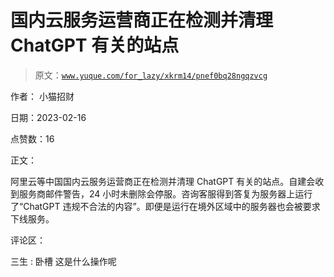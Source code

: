# 国内云服务运营商正在检测并清理 ChatGPT 有关的站点

> 原文：[`www.yuque.com/for_lazy/xkrm14/pnef0bq28ngqzvcg`](https://www.yuque.com/for_lazy/xkrm14/pnef0bq28ngqzvcg)

作者： 小猫招财

日期：2023-02-16

点赞数：16

正文：

阿里云等中国国内云服务运营商正在检测并清理 ChatGPT 有关的站点。自建会收到服务商邮件警告，24 小时未删除会停服。咨询客服得到答复为服务器上运行了“ChatGPT 违规不合法的内容”。即便是运行在境外区域中的服务器也会被要求下线服务。

评论区：

三生 : 卧槽 这是什么操作呢

